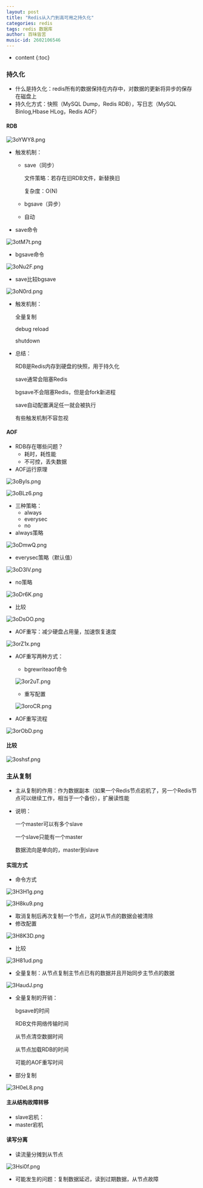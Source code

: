 ```yaml
---
layout: post
title: "Redis从入门到高可用之持久化"
categories: redis
tags: redis 数据库
author: 百味皆苦
music-id: 2602106546
---
```


* content
{:toc}
### 持久化

- 什么是持久化：redis所有的数据保持在内存中，对数据的更新将异步的保存在磁盘上
- 持久化方式：快照（MySQL Dump，Redis RDB），写日志（MySQL Binlog,Hbase HLog，Redis AOF）



#### RDB

![3oYWY8.png](https://s2.ax1x.com/2020/03/04/3oYWY8.png)

- 触发机制：

  - save（同步）

    文件策略：若存在旧RDB文件，新替换旧

    复杂度：O(N)

  - bgsave（异步）

  - 自动

- save命令

![3otM7t.png](https://s2.ax1x.com/2020/03/04/3otM7t.png)

- bgsave命令

![3oNu2F.png](https://s2.ax1x.com/2020/03/04/3oNu2F.png)

- save比较bgsave

![3oN0rd.png](https://s2.ax1x.com/2020/03/04/3oN0rd.png)

- 触发机制：

  全量复制

  debug reload

  shutdown

- 总结：

  RDB是Redis内存到硬盘的快照，用于持久化

  save通常会阻塞Redis

  bgsave不会阻塞Redis，但是会fork新进程

  save自动配置满足任一就会被执行

  有些触发机制不容忽视



#### AOF

- RDB存在哪些问题？
  - 耗时，耗性能
  - 不可控，丢失数据
- AOF运行原理

![3oByIs.png](https://s2.ax1x.com/2020/03/04/3oByIs.png)

![3oBLz6.png](https://s2.ax1x.com/2020/03/04/3oBLz6.png)

- 三种策略：
  - always
  - everysec
  - no
- always策略

![3oDmwQ.png](https://s2.ax1x.com/2020/03/04/3oDmwQ.png)

- everysec策略（默认值）

![3oD3lV.png](https://s2.ax1x.com/2020/03/04/3oD3lV.png)

- no策略

![3oDr6K.png](https://s2.ax1x.com/2020/03/04/3oDr6K.png)

- 比较

![3oDsOO.png](https://s2.ax1x.com/2020/03/04/3oDsOO.png)

- AOF重写：减少硬盘占用量，加速恢复速度

![3orZ1x.png](https://s2.ax1x.com/2020/03/04/3orZ1x.png)

- AOF重写两种方式：

  - bgrewriteaof命令

  ![3or2uT.png](https://s2.ax1x.com/2020/03/04/3or2uT.png)

  - 重写配置

  ![3oroCR.png](https://s2.ax1x.com/2020/03/04/3oroCR.png)

- AOF重写流程

![3orObD.png](https://s2.ax1x.com/2020/03/04/3orObD.png)

#### 比较

![3oshsf.png](https://s2.ax1x.com/2020/03/04/3oshsf.png)



### 主从复制

- 主从复制的作用：作为数据副本（如果一个Redis节点宕机了，另一个Redis节点可以继续工作，相当于一个备份），扩展读性能

- 说明：

  一个master可以有多个slave

  一个slave只能有一个master

  数据流向是单向的，master到slave

#### 实现方式

- 命令方式

![3H3H1g.png](https://s2.ax1x.com/2020/03/05/3H3H1g.png)

![3H8ku9.png](https://s2.ax1x.com/2020/03/05/3H8ku9.png)

- 取消复制后再次复制一个节点，这时从节点的数据会被清除
- 修改配置

![3H8K3D.png](https://s2.ax1x.com/2020/03/05/3H8K3D.png)

- 比较

![3H81ud.png](https://s2.ax1x.com/2020/03/05/3H81ud.png)

- 全量复制：从节点复制主节点已有的数据并且开始同步主节点的数据

![3HaudJ.png](https://s2.ax1x.com/2020/03/05/3HaudJ.png)

- 全量复制的开销：

  bgsave的时间

  RDB文件网络传输时间

  从节点清空数据时间

  从节点加载RDB的时间

  可能的AOF重写时间

- 部分复制

![3H0eL8.png](https://s2.ax1x.com/2020/03/05/3H0eL8.png)

#### 主从结构故障转移

- slave宕机：
- master宕机

#### 读写分离

- 读流量分摊到从节点

![3Hsi0f.png](https://s2.ax1x.com/2020/03/05/3Hsi0f.png)



- 可能发生的问题：复制数据延迟，读到过期数据，从节点故障